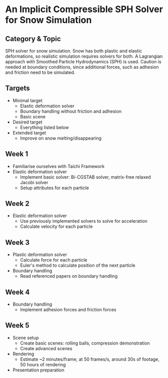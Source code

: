 # An Implicit Compressible SPH Solver for Snow Simulation


## Category & Topic

SPH solver for snow simulation. Snow has both plastic and elastic deformations, so realistic simulation requires solvers for both. A Lagrangian approach with Smoothed Particle Hydrodynamics (SPH) is used. Caution is needed at boundary conditions, since additional forces, such as adhesion and friction need to be simulated.

## Targets

- Minimal target
  - Elastic deformation solver
  - Boundary handling without friction and adhesion
  - Basic scene
- Desired target
  - Everything listed below
- Extended target
  - Improve on snow melting/disappearing

## Week 1

- Familiarise ourselves with Taichi Framework
- Elastic deformation solver
  - Implement basic solver: Bi-CGSTAB solver, matrix-free relaxed Jacobi solver
  - Setup attributes for each particle

## Week 2

- Elastic deformation solver
  - Use previously implemented solvers to solve for acceleration
  - Calculate velocity for each particle

## Week 3

- Plastic deformation solver
  - Calculate force for each particle
  - Euler's method to calculate position of the next particle
- Boundary handling
  - Read referenced papers on boundary handling

## Week 4

- Boundary handling
  - Implement adhesion forces and friction forces

## Week 5

- Scene setup
  - Create basic scenes: rolling balls, compression demonstration
  - Create advanced scenes
- Rendering
  - Estimate ~2 minutes/frame, at 50 frames/s, around 30s of footage, 50 hours of rendering
- Presentation preparation
